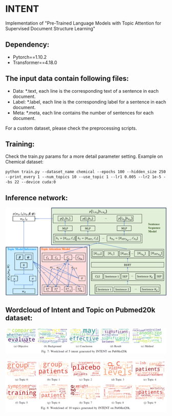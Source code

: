 # INTENT
Implementation of "Pre-Trained Language Models with Topic Attention for Supervised Document Structure Learning"
## Dependency:
* Pytorch==1.10.2
* Transformer==4.18.0


## The input data contain following files: 
+ Data: *.text, each line is the corresponding text of a sentence in each document.
+ Label: *.label, each line is the corresponding label for a sentence in each document.
+ Meta: *.meta, each line contains the number of sentences for each document.

For a custom dataset, please check the preprocessing scripts.

## Training:
Check the train.py params for a more detail parameter setting. Example on Chemical dataset:
```
python train.py --dataset_name chemical --epochs 100 --hidden_size 250 --print_every 1 --num_topics 10 --use_topic 1 --lr1 0.005 --lr2 1e-5 --bs 22 --device cuda:0
```

## Inference network:
![Inference network](images/architecture.png)

## Wordcloud of Intent and Topic on Pubmed20k dataset:

![Intent words](images/intent_words.png)

![Topic words](images/topic_words.png)